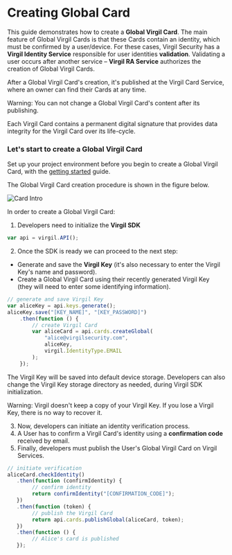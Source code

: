 # Creating Global Card

This guide demonstrates how to create a **Global Virgil Card**. The main feature of Global Virgil Cards is that these Cards contain an identity, which must be confirmed by a user/device. For these cases, Virgil Security has a **Virgil Identity Service** responsible for user identities **validation**. Validating a user occurs after another service – **Virgil RA Service**  authorizes the creation of Global Virgil Cards.

After a Global Virgil Card's creation, it's published at the Virgil Card Service, where an owner can find their Cards at any time.

Warning: You can not change a Global Virgil Card's content after its publishing.

Each Virgil Card contains a permanent digital signature that provides data integrity for the Virgil Card over its life-cycle.

### Let's start to create a Global Virgil Card

Set up your project environment before you begin to create a Global Virgil Card, with the [getting started](https://github.com/VirgilSecurity/virgil-sdk-javascript/blob/docs-review/documentation/guides/configuration/client-side) guide.

The Global Virgil Card creation procedure is shown in the figure below.

![Card Intro](https://github.com/VirgilSecurity/virgil-sdk-javascript/blob/docs-review/documentation/img/Card_intro.png "Create Global Virgil Card")

In order to create a Global Virgil Card:

1. Developers need to initialize the **Virgil SDK**

```javascript
var api = virgil.API();
```

2. Once the SDK is ready we can proceed to the next step:


- Generate and save the **Virgil Key** (it's also necessary to enter the Virgil Key's name and password).
- Create a Global Virgil Card using their recently generated Virgil Key (they will need to enter some identifying information).


```javascript
// generate and save Virgil Key
var aliceKey = api.keys.generate();
aliceKey.save("[KEY_NAME]", "[KEY_PASSWORD]")
    .then(function () {
        // create Virgil Card
        var aliceCard = api.cards.createGlobal(
            "alice@virgilsecurity.com",
            aliceKey,
            virgil.IdentityType.EMAIL
        );
    });
```

The Virgil Key will be saved into default device storage. Developers can also change the Virgil Key storage directory as needed, during Virgil SDK initialization.

Warning: Virgil doesn't keep a copy of your Virgil Key. If you lose a Virgil Key, there is no way to recover it.

3. Now, developers can initiate an identity verification process.
4. A User has to confirm a Virgil Card's identity using a **confirmation code** received by email.
5. Finally, developers must publish the User's Global Virgil Card on Virgil Services.

```javascript
// initiate verification
aliceCard.checkIdentity()
   .then(function (confirmIdentity) {
        // confirm identity
        return confirmIdentity("[CONFIRMATION_CODE]");
   })
   .then(function (token) {
        // publish the Virgil Card
        return api.cards.publishGlobal(aliceCard, token);
   })
   .then(function () {
        // Alice's card is published
   });
```
